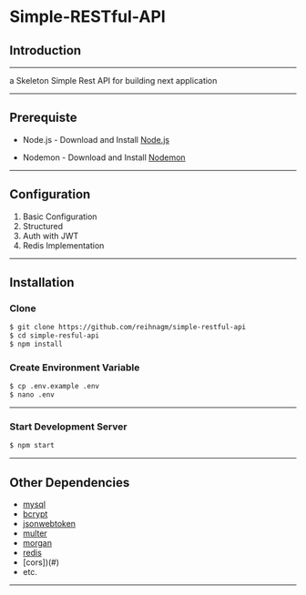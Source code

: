 # Simple-RESTful-API

## Introduction 

---

a Skeleton Simple Rest API for building next application  

---

## Prerequiste

- Node.js - Download and Install [Node.js](https://nodejs.org/en/) 

- Nodemon - Download and Install [Nodemon](https://nodemon.io/)

---

## Configuration

<ol>
  <li>Basic Configuration</li>
  <li>Structured</li>
  <li>Auth with JWT</li>
  <li>Redis Implementation</li>
</ol>

---

## Installation

### Clone

```bash
$ git clone https://github.com/reihnagm/simple-restful-api
$ cd simple-resful-api
$ npm install
```

### Create Environment Variable
```bash
$ cp .env.example .env
$ nano .env
```

---
### Start Development Server
```bash
$ npm start
```
---

## Other Dependencies

- [mysql](#)
- [bcrypt](#)
- [jsonwebtoken](#)
- [multer](#)
- [morgan](#)
- [redis](#)
- [cors])(#)
- etc.

---